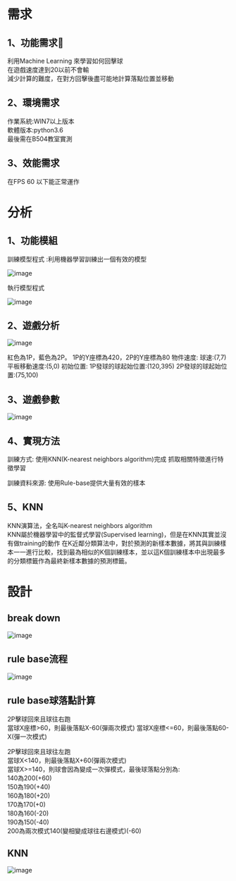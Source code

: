 
  # 需求
  ## 1、功能需求	
利用Machine Learning 來學習如何回擊球 <br />
在遊戲速度達到20以前不會輸 <br />
減少計算的難度，在對方回擊後盡可能地計算落點位置並移動<br />
## 2、環境需求
作業系統:WIN7以上版本<br />
軟體版本:python3.6<br />
最後需在B504教室實測<br />
## 3、效能需求
在FPS 60 以下能正常運作<br />

  # 分析
   ## 1、功能模組 
  訓練模型程式 :利用機器學習訓練出一個有效的模型

 ![image](https://github.com/TsaiHaoWei/Machine-Learning/blob/master/Finally%20project/%E5%8A%9F%E8%83%BD%E6%A8%A1%E7%B5%84%E4%B8%80.png) 

執行模型程式

 ![image](https://github.com/TsaiHaoWei/Machine-Learning/blob/master/Finally%20project/%E5%8A%9F%E8%83%BD%E6%A8%A1%E7%B5%842.png) 
     
 ## 2、遊戲分析
   ![image](https://github.com/TsaiHaoWei/Machine-Learning/blob/master/Finally%20project/%E9%81%8A%E6%88%B2%E5%88%86%E6%9E%901.png) 

   紅色為1P，藍色為2P。
    1P的Y座標為420，2P的Y座標為80
    物件速度:
    球速:(7,7)
    平板移動速度:(5,0)
    初始位置:
    1P發球的球起始位置:(120,395)
    2P發球的球起始位置:(75,100)

     
 ## 3、遊戲參數
   ![image](https://github.com/TsaiHaoWei/Machine-Learning/blob/master/Hw3/Hw3_%E6%9E%B6%E6%A7%8B%E5%9C%96.png) 
 ## 4、實現方法
   訓練方式:
        使用KNN(K-nearest neighbors algorithm)完成
        抓取相關特徵進行特徵學習

   訓練資料來源:
        使用Rule-base提供大量有效的樣本
  ## 5、KNN
   KNN演算法，全名叫K-nearest neighbors algorithm<br />
KNN屬於機器學習中的監督式學習(Supervised learning)，但是在KNN其實並沒有做training的動作
在K近鄰分類算法中，對於預測的新樣本數據，將其與訓練樣本一一進行比較，找到最為相似的K個訓練樣本，並以這K個訓練樣本中出現最多的分類標籤作為最終新樣本數據的預測標籤。


 # 設計

## break down
 ![image](https://github.com/TsaiHaoWei/Machine-Learning/blob/master/Finally%20project/%E8%A8%AD%E8%A8%88BreakDown.png) 
## rule base流程
 ![image](https://github.com/TsaiHaoWei/Machine-Learning/blob/master/Finally%20project/RuleBase%E6%B5%81%E7%A8%8B.png)
## rule base球落點計算
 2P擊球回來且球往右跑	
當球X座標>60，則最後落點X-60(彈兩次模式)
當球X座標<=60，則最後落點60-X(彈一次模式)

2P擊球回來且球往左跑	<br />
當球X<140，則最後落點X+60(彈兩次模式)<br />
當球X>=140，則球會因為變成一次彈模式，最後球落點分別為:<br />
140為200(+60)<br />
150為190(+40)<br />
160為180(+20)<br />
170為170(+0)<br />
180為160(-20)<br />
190為150(-40)<br />
200為兩次模式140(變相變成球往右邊模式)(-60)

## KNN
  ![image](https://github.com/TsaiHaoWei/Machine-Learning/blob/master/Finally%20project/KNN%E6%9E%B6%E6%A7%8B.png)
